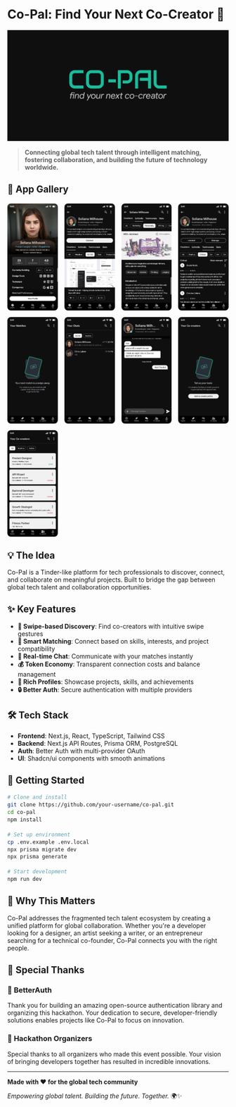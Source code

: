 # Co-Pal: Find Your Next Co-Creator 🚀

![Co-Pal Banner](Designes/co-pal%20-%20GitHub%20banner.png)

> **Connecting global tech talent through intelligent matching, fostering collaboration, and building the future of technology worldwide.**

## 📸 App Gallery

<div style="display: grid; grid-template-columns: repeat(4, 1fr); gap: 15px; margin: 20px 0;">

<img src="Designes/1%20-%20co-pal%20-%20Profile%20-%20Explore.png" alt="Explore" style="width: 100%; border-radius: 8px;"/>
<img src="Designes/2%20-%20co-pal%20-%20Profile%20-%20Creations.png" alt="Creations" style="width: 100%; border-radius: 8px;"/>
<img src="Designes/3%20-%20co-pal%20-%20Profile%20-%20Softsills.png" alt="Soft Skills" style="width: 100%; border-radius: 8px;"/>
<img src="Designes/4%20-%20co-pal%20-%20Profile%20-%20Testimonials.png" alt="Testimonials" style="width: 100%; border-radius: 8px;"/>
<img src="Designes/5%20-%20co-pal%20-%20Profile%20-%20Creations%20-%20Empty.png" alt="Empty State" style="width: 100%; border-radius: 8px;"/>
<img src="Designes/6%20-%20co-pal%20-%20Profile%20-%20Chats%20-%20all.png" alt="Chats" style="width: 100%; border-radius: 8px;"/>
<img src="Designes/7%20-%20co-pal%20-%20Profile%20-%20Chat.png" alt="Chat" style="width: 100%; border-radius: 8px;"/>
<img src="Designes/8%20-%20co-pal%20-%20Profile%20-%20Co-creators%20-%20Empty.png" alt="Empty Co-creators" style="width: 100%; border-radius: 8px;"/>
<img src="Designes/9%20-%20co-pal%20-%20Profile%20-%20Co-creators.png" alt="Co-creators" style="width: 100%; border-radius: 8px;"/>
</div>

## 💡 The Idea

Co-Pal is a Tinder-like platform for tech professionals to discover, connect, and collaborate on meaningful projects. Built to bridge the gap between global tech talent and collaboration opportunities.

## ✨ Key Features

- **🎯 Swipe-based Discovery**: Find co-creators with intuitive swipe gestures
- **🤝 Smart Matching**: Connect based on skills, interests, and project compatibility
- **💬 Real-time Chat**: Communicate with your matches instantly
- **💰 Token Economy**: Transparent connection costs and balance management
- **👤 Rich Profiles**: Showcase projects, skills, and achievements
- **🔒 Better Auth**: Secure authentication with multiple providers

## 🛠️ Tech Stack

- **Frontend**: Next.js, React, TypeScript, Tailwind CSS
- **Backend**: Next.js API Routes, Prisma ORM, PostgreSQL
- **Auth**: Better Auth with multi-provider OAuth
- **UI**: Shadcn/ui components with smooth animations

## 🚀 Getting Started

```bash
# Clone and install
git clone https://github.com/your-username/co-pal.git
cd co-pal
npm install

# Set up environment
cp .env.example .env.local
npx prisma migrate dev
npx prisma generate

# Start development
npm run dev
```

## 🌟 Why This Matters

Co-Pal addresses the fragmented tech talent ecosystem by creating a unified platform for global collaboration. Whether you're a developer looking for a designer, an artist seeking a writer, or an entrepreneur searching for a technical co-founder, Co-Pal connects you with the right people.

## 🙏 Special Thanks

### 🔐 **BetterAuth**

Thank you for building an amazing open-source authentication library and organizing this hackathon. Your dedication to secure, developer-friendly solutions enables projects like Co-Pal to focus on innovation.

### 🎯 **Hackathon Organizers**

Special thanks to all organizers who made this event possible. Your vision of bringing developers together has resulted in incredible innovations.

---

**Made with ❤️ for the global tech community**

_Empowering global talent. Building the future. Together._ 🌍✨
